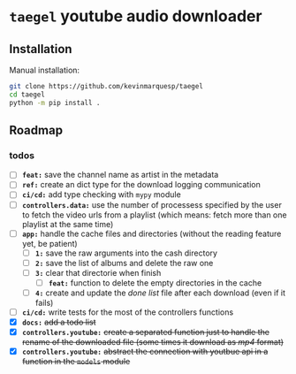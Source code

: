# `taegel` youtube audio downloader

## Installation
Manual installation:
```bash
git clone https://github.com/kevinmarquesp/taegel
cd taegel
python -m pip install .
```

## Roadmap
### todos
- [ ] **`feat:`** save the channel name as artist in the metadata
- [ ] **`ref:`** create an dict type for the download logging communication
- [ ] **`ci/cd:`** add type checking with `mypy` module
- [ ] **`controllers.data:`** use the number of processess specified by the
user to fetch the video urls from a playlist (which means: fetch more than one
playlist at the same time)
- [ ] **`app:`** handle the cache files and directories (without the reading
feature yet, be patient)
    - [ ] **`1:`** save the raw arguments into the cash directory
    - [ ] **`2:`** save the list of albums and delete the raw one
    - [ ] **`3:`** clear that directorie when finish
        - [ ] **`feat:`** function to delete the empty directories in the cache
    - [ ] **`4:`** create and update the *done list* file after each download
    (even if it fails)
- [ ] **`ci/cd:`** write tests for the most of the controllers functions
- [x] **`docs:`** ~~add a todo list~~
- [x] **`controllers.youtube:`** ~~create a separated function just to handle the
rename of the downloaded file (some times it download as *mp4* format)~~
- [x] **`controllers.youtube:`** ~~abstract the connection with youtbue api in a
function in  the `models` module~~
